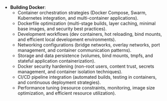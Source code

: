 - **Building Docker**:
  - Container orchestration strategies (Docker Compose, Swarm, Kubernetes integration, and multi-container applications).
  - Dockerfile optimization (multi-stage builds, layer caching, minimal base images, and security best practices).
  - Development workflows (dev containers, hot reloading, bind mounts, and efficient local development environments).
  - Networking configurations (bridge networks, overlay networks, port management, and container communication patterns).
  - Storage and data persistence (volumes, bind mounts, tmpfs, and stateful application containerization).
  - Docker security hardening (non-root users, content trust, secrets management, and container isolation techniques).
  - CI/CD pipeline integration (automated builds, testing in containers, and continuous deployment strategies).
  - Performance tuning (resource constraints, monitoring, image size optimization, and efficient resource utilization).
